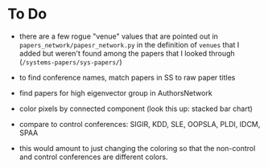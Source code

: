# To Do

- there are a few rogue "venue" values that are pointed out in `papers_network/papesr_network.py` in the definition of `venues` that I added but weren't found among the papers that I looked through (`/systems-papers/sys-papers/`)

- to find conference names, match papers in SS to raw paper titles

- find papers for high eigenvector group in AuthorsNetwork

- color pixels by connected component (look this up: stacked bar chart)
- compare to control conferences: SIGIR, KDD, SLE, OOPSLA, PLDI, IDCM, SPAA
- this would amount to just changing the coloring so that the non-control and control conferences are different colors.
